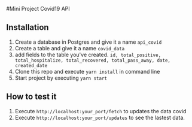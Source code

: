 #Mini Project Covid19 API

## Installation

1. Create a database in Postgres and give it a name `api_covid`
2. Create a table and give it a name `covid_data`
3. add fields to the table you've created. `id, total_positive, total_hospitalize, total_recovered, total_pass_away, date, created_date`
4. Clone this repo and execute `yarn install` in command line
5. Start project by executing `yarn start`
    
## How to test it

1. Execute `http://localhost:your_port/fetch` to updates the data covid
2. Execute `http://localhost:your_port/updates` to see the lastest data.

